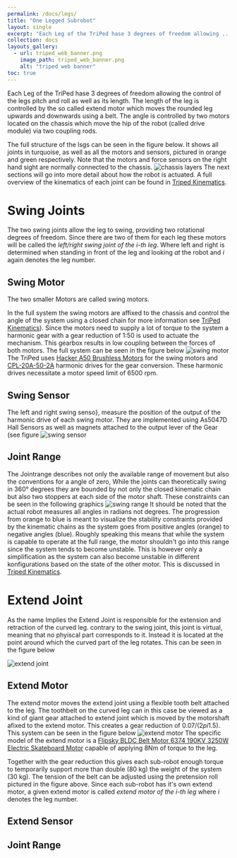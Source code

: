 ```yaml
---
permalink: /docs/legs/
title: "One Legged Subrobot"
layout: single
excerpt: "Each Leg of the TriPed hase 3 degrees of freedom allowing ..."
collection: docs
layouts_gallery:
  - url: triped_web_banner.png
    image_path: triped_web_banner.png
    alt: "triped web banner"
toc: true
---
```



Each Leg of the TriPed hase 3 degrees of freedom allowing the control of the legs pitch and roll as well as its length.
The length of the leg is controlled by the so called extend motor which moves the rounded leg upwards and downwards using a belt.
The angle is controlled by two motors located on the chassis which move the hip of the robot (called drive module) via two coupling rods.


The full structure of the lsgs can be seen in the figure below.
It shows all joints in turquoise, as well as all the motors and sensors, pictured in orange and green respectively.
Note that the motors and force sensors on the right hand sight are normally connected to the chassis.
![chassis layers](https://raw.githubusercontent.com/TriPed-Robot/TriPed-Robot.github.io/master/images/triped_leg_ros.png)
The next sections will go into more detail about how the robot is actuated.
A full overview of the kinematics of each joint can be found in [Triped Kinematics](https://triped-robot.github.io/docs/kinematics/).

# Swing Joints

The two swing joints allow the leg to swing, providing two rotational degrees of freedom. 
Since there are two of them for each leg these motors will be called the *left/right swing joint of the i-th leg*.
Where left and right is determined when standing in front of the leg and looking *at* the robot and *i* again denotes the leg number.
## Swing Motor
The two smaller Motors are called swing motors.

In the full system the swing motors are affixed to the chassis and control the angle of the system using a closed chain for more information see  [TriPed Kinematics](https://triped-robot.github.io/docs/kinematics/)).
Since the motors need to supply a lot of torque to the system a harmonic gear with a gear reduction of 1:50  is used to actuate the mechanism.
This gearbox results in low coupling between the forces of both motors.
The full system can be seen in the figure below
![swing motor](https://raw.githubusercontent.com/TriPed-Robot/TriPed-Robot.github.io/master/images/swing_motor.png)
The TriPed uses [Hacker A50 Brushless Motors](https://github.com/TriPed-Robot/Hardware-Specifications/blob/master/Roboter/actuation/swing_motor_documentation.pdf) for the swing motors and [CPL-20A-50-2A](https://github.com/TriPed-Robot/Hardware-Specifications/blob/master/Roboter/actuation/swing_motor_gear_documentation.pdf) harmonic drives for the gear conversion.
These harmonic drives necessitate a motor speed limit of 6500 rpm.

## Swing Sensor
The left and right swing senso}, measure the position of the output of the harmonic drive of each swing motor.
They are implemented using As5047D Hall Sensors as well as magnets attached to the output lever of the Gear (see figure 
![swing sensor](https://raw.githubusercontent.com/TriPed-Robot/TriPed-Robot.github.io/master/images/swing_sensor.png) 

## Joint Range
The Jointrange describes not only the available range of movement but also the conventions for a angle of zero,
While the joints can theoretically swing in 360° degrees they are bounded by not only the closed kinematic chain but also two stoppers at each side of the motor shaft.
These constraints can be seen in the following graphics
![swing range](https://raw.githubusercontent.com/TriPed-Robot/TriPed-Robot.github.io/master/images/save_angles.png) 
It should be noted that the actual robot measures all angles in radians not degrees.
The progression from orange to blue is meant to visualize the  stability constraints provided by the kinematic chains as the system goes from positive angles (orange) to negative angles (blue).
Roughly speaking this means that while the system is capable to operate at the full range, the motor shouldn't go into this range since the system tends to become unstable.
This is however only a simplification as the system can also become unstable in different konfigurations based on the state of the other motor. This is discussed in [Triped Kinematics](https://triped-robot.github.io/docs/kinematics/).


# Extend Joint
As the name Implies the Extend Joint is responsible for the extension and retraction of the curved leg.
contrary to the swing joint, this joint is virtual, meaning that no phyiscal part corresponds to it.
Instead it is located at the point around which the curved part of the leg rotates.
This can be seen in the figure below

![extend joint](https://raw.githubusercontent.com/TriPed-Robot/TriPed-Robot.github.io/master/images/TripedOpenChain.png)


## Extend Motor
The extend motor moves the extend joint using a flexible tooth belt attached to the leg. The toothbelt on the curved leg can in this case be viewed as a kind of giant gear attached to extend joint which is moved by the motorshaft afixed to the extend motor.
This creates a gear reduction of  0.07/(2*pi*1.5).
This system can be seen in the figure below
![extend motor](https://raw.githubusercontent.com/TriPed-Robot/TriPed-Robot.github.io/master/images/extend_motor.png)
The specific model of the extend motor is a [Flipsky BLDC Belt Motor 6374 190KV 3250W Electric Skateboard Motor](https://github.com/TriPed-Robot/Hardware-Specifications/blob/master/Roboter/actuation/extend_motor_documentation.pdf) capable of applying 8Nm of torque to the leg.

Together with the gear reduction this gives each sub-robot enough torque to temporarily support more than double (80 kg) the weight of the system (30 kg).
The tension of the belt can be adjusted using the pretension roll pictured in the figure above.
Since each sub-robot has it's own extend motor, a given extend motor is called *extend motor of the i-th leg* where *i* denotes the leg number.

## Extend Sensor

## Joint Range
